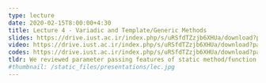 ```yaml
---
type: lecture
date: 2020-02-15T8:00:00+4:30
title: Lecture 4 - Variadic and Template/Generic Methods
slides: https://drive.iust.ac.ir/index.php/s/uRSfdTZzjb6XHUa/download?path=%2FSlides&files=S4.pdf
video: https://drive.iust.ac.ir/index.php/s/uRSfdTZzjb6XHUa/download?path=%2FVideos&files=S4.mp4
codes: https://drive.iust.ac.ir/index.php/s/uRSfdTZzjb6XHUa/download?path=%2FCodes&files=S4.zip
tldr: We reviewed parameter passing features of static method/function related features of C#, Java, C++ and python. We discussed C#/Java generic functions and C++ template functions.
#thumbnail: /static_files/presentations/lec.jpg
---
```

